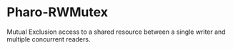 # Pharo-RWMutex
Mutual Exclusion access to a shared resource between a single writer and multiple concurrent readers.
